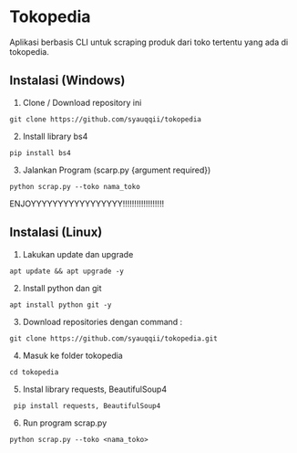 # Tokopedia
Aplikasi berbasis CLI untuk scraping produk dari toko tertentu yang ada di tokopedia.

## Instalasi (Windows)
1. Clone / Download repository ini
```
git clone https://github.com/syauqqii/tokopedia
```
2. Install library bs4
```
pip install bs4
```
3. Jalankan Program (scarp.py {argument required})
```
python scrap.py --toko nama_toko
```
ENJOYYYYYYYYYYYYYYYYY!!!!!!!!!!!!!!!!!!

## Instalasi (Linux)
1. Lakukan update dan upgrade
```
apt update && apt upgrade -y
```
2. Install python dan git
```
apt install python git -y
```
3. Download repositories dengan command :
```
git clone https://github.com/syauqqii/tokopedia.git
```
4. Masuk ke folder tokopedia
```
cd tokopedia
```
5. Instal library requests, BeautifulSoup4
```
 pip install requests, BeautifulSoup4
```
6. Run program scrap.py
```
python scrap.py --toko <nama_toko>
```
